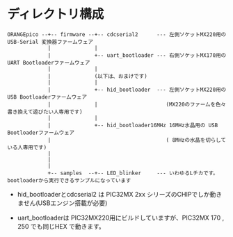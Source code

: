 # ディレクトリ構成

    ORANGEpico --+-- firmware --+-- cdcserial2      --- 左側ソケットMX220用の USB-Serial 変換器ファームウェア
                 |              |
                 |              +-- uart_bootloader --- 右側ソケットMX170用の UART Bootloaderファームウェア
                 |              |
                 |              (以下は、おまけです)
                 |              |
                 |              +-- hid_bootloader  --- 左側ソケットMX220用の USB Bootloaderファームウェア
                 |              |                      (MX220のファームを色々書き換えて遊びたい人専用です)
                 |              |
                 |              +-- hid_bootloader16MHz 16MHz水晶用の USB Bootloaderファームウェア
                 |                                     ( 8MHzの水晶を切らしている人専用です)
                 |
                 |
                 |
                 +-- samples  --+-- LED_blinker     --- いわゆるLチカです。bootloaderから実行できるサンプルになっています


* hid_bootloaderとcdcserial2 は PIC32MX 2xx シリーズのCHIPでしか動きません(USBエンジン搭載が必要)

* uart_bootloaderは PIC32MX220用にビルドしていますが、PIC32MX 170 , 250 でも同じHEX で動きます。

